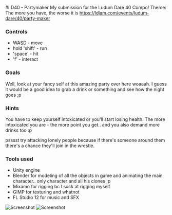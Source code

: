 #LD40 - Partymaker
My submission for the Ludum Dare 40 Compo!
Theme: The more you have, the worse it is
https://ldjam.com/events/ludum-dare/40/party-maker
 
### Controls
- WASD - move 
- hold 'shift' - run
- 'space' - hit
- 'f' - interact

### Goals
Well, look at your fancy self at this amazing party over here woaaah. 
I guess it would be a good idea to grab a drink or something and see how the night goes ;p

### Hints
You have to keep yourself intoxicated or you'll start losing health.
The more intoxicated you are - the more point you get.. and you also demand more drinks too :p

psssst try attacking lonely people because if there's someone around them there's a chance they'll join in the wrestle.

### Tools used
- Unity engine 
- Blender for modeling of all the objects in game and animating the main character.. only character and all his clones ;p
- Mixamo for rigging bc I suck at rigging myself
- GIMP for texturing and whatnot 
- FL Studio 12 for music and SFX 

![Screenshot](https://static.jam.vg/raw/1af/c/z/a713.png)
![Screenshot](https://static.jam.vg/raw/1af/c/z/a714.png)
